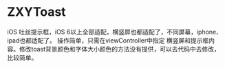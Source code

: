# ZXYToast
iOS 吐丝提示框，iOS 6以上全部适配，横竖屏也都适配了，不同屏幕，iphone、ipad也都适配了。
操作简单，只需在viewController中指定 横竖屏和提示框内容。修改toast背景颜色和字体大小颜色的方法没有提供，可以去代码中去修改，比较简单。
